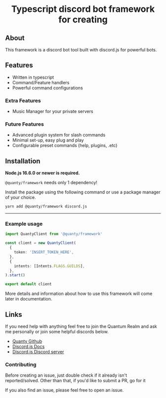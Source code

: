 <!-- markdownlint-disable -->
<div align="center">

# Typescript discord bot framework for creating

</div>
<!-- markdownlint-restore -->

## About

This framework is a discord bot tool built with discord.js for powerful bots.

## Features

- Written in typescript
- Command/Feature handlers
- Powerful command configurations

### Extra Features

- Music Manager for your private servers

### Future Features

- Advanced plugin system for slash commands
- Minimal set-up, easy plug and play
- Configurable preset commands (help, plugins, .etc)

## Installation

**Node.js 16.6.0 or newer is required.**

`@quanty/framework` needs only 1 dependency!

Install the package using the following command or use a package manager of your choice.

```sh
yarn add @quanty/framework discord.js
```

---

### Example usage

```typescript
import QuantyClient from '@quanty/framework'

const client = new QuantyClient(
  {
    token: 'INSERT_TOKEN_HERE',
  },
  {
    intents: [Intents.FLAGS.GUILDS],
  },
).start()

export default client
```

More details and information about how to use this framework will come later in documentation.

## Links

If you need help with anything feel free to join the Quantum Realm and ask me personally or join some helpful discords below.

- [Quanty Github](https://github.com/slashtp3/quanty)
- [Discord.js Docs](https://discord.js.org/#/docs)
- [Discord.js Discord server](https://discord.gg/djs)

### Contributing

Before creating an issue, just double check if it already isn't reported/solved. Other than that, if you'd like to submit a PR, go for it

If you also find an issue, please feel free to open an issue.
